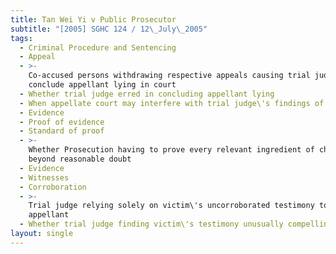 ```yaml
---
title: Tan Wei Yi v Public Prosecutor
subtitle: "[2005] SGHC 124 / 12\_July\_2005"
tags:
  - Criminal Procedure and Sentencing
  - Appeal
  - >-
    Co-accused persons withdrawing respective appeals causing trial judge to
    conclude appellant lying in court
  - Whether trial judge erred in concluding appellant lying
  - When appellate court may interfere with trial judge\'s findings of fact
  - Evidence
  - Proof of evidence
  - Standard of proof
  - >-
    Whether Prosecution having to prove every relevant ingredient of charge
    beyond reasonable doubt
  - Evidence
  - Witnesses
  - Corroboration
  - >-
    Trial judge relying solely on victim\'s uncorroborated testimony to convict
    appellant
  - Whether trial judge finding victim\'s testimony unusually compelling
layout: single
---
```


